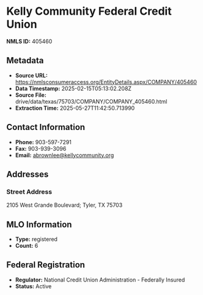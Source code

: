 # Kelly Community Federal Credit Union

**NMLS ID:** 405460

## Metadata
- **Source URL:** https://nmlsconsumeraccess.org/EntityDetails.aspx/COMPANY/405460
- **Data Timestamp:** 2025-02-15T05:13:02.208Z
- **Source File:** drive/data/texas/75703/COMPANY/COMPANY_405460.html
- **Extraction Time:** 2025-05-27T11:42:50.713990

## Contact Information
- **Phone:** 903-597-7291
- **Fax:** 903-939-3096
- **Email:** abrownlee@kellycommunity.org

## Addresses
### Street Address
2105 West Grande Boulevard; Tyler, TX 75703

## MLO Information
- **Type:** registered
- **Count:** 6

## Federal Registration
- **Regulator:** National Credit Union Administration - Federally Insured
- **Status:** Active
